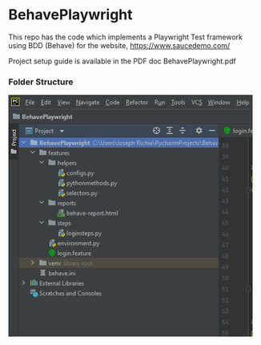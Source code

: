 # BehavePlaywright

This repo has the code which implements a Playwright Test framework using BDD (Behave) for the website, https://www.saucedemo.com/

Project setup guide is available in the PDF doc BehavePlaywright.pdf

### **Folder Structure**
![img.png](img.PNG)
